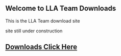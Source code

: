 ## Welcome to LLA Team  Downloads

This is the LLA Team download site

site still under construction

## [Downloads Click Here](downloads.llateam.tk)
